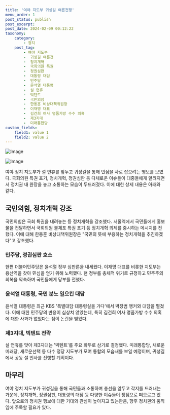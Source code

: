 ```yaml
---
title: '여야 지도부 귀성길 여론전쟁'
menu_order: 1
post_status: publish
post_excerpt: 
post_date: 2024-02-09 00:12:22
taxonomy:
    category:
        - 정치
    post_tag:
        - 여야 지도부
        -  귀성길 여론전
        -  정치개혁
        -  국회의원 특권
        -  정권심판
        -  대통령 대담
        -  민주당
        -  윤석열 대통령
        -  설 연휴
        -  빅텐트
        -  국민의힘
        -  한동훈 비상대책위원장
        -  이재명 대표
        -  김건희 여사 명품가방 수수 의혹
        -  제3지대
        -  미래통합당
custom_fields:
    field1: value 1
    field2: value 2
---
```


![Image](https://imgnews.pstatic.net/image/022/2024/02/08/20240208511368_20240208171403052.jpg?type=w647)

![Image](https://imgnews.pstatic.net/image/022/2024/02/08/20240208511395_20240208171403078.jpg?type=w647)

여야 정치 지도부가 설 연휴를 앞두고 귀성길을 통해 민심을 사로 잡으려는 행보를 보였다. 국회의원 특권 포기, 정치개혁, 정권심판 등 다채로운 이슈들이 대중들에게 알려지면서 정치권 내 완장을 놓고 소통하는 모습이 두드러졌다. 이에 대한 상세 내용은 아래와 같다.
## 국민의힘, 정치개혁 강조
국민의힘은 국회 특권을 내려놓는 등 정치개혁을 강조했다. 서울역에서 국민들에게 홍보물을 전달하면서 국회의원 불체포 특권 포기 등 정치개혁 의제를 중시하는 메시지를 전했다. 이에 대해 한동훈 비상대책위원장은 "국민의 뜻에 부응하는 정치개혁을 추진하겠다"고 강조했다.
### 민주당, 정권심판 호소
한편 더불어민주당은 윤석열 정부 심판론을 내세웠다. 이재명 대표를 비롯한 지도부는 용산역을 찾아 민심을 얻기 위해 노력했다. 현 정부를 총체적 위기로 규정하고 민주주의 회복을 약속하며 국민들에게 당부를 전했다. 
### 윤석열 대통령, 국민 분노 일으킨 대담
윤석열 대통령은 최근 KBS '특별대담 대통령실을 가다'에서 박장범 앵커와 대담을 펼쳤다. 이에 대한 민주당의 반응이 심상치 않았는데, 특히 김건희 여사 명품가방 수수 의혹에 대한 사과가 없었다는 점이 논란을 빚었다.
### 제3지대, 빅텐트 전략
설 연휴를 맞아 제3지대는 '빅텐트'를 주요 화두로 삼기로 결정했다. 미래통합당, 새로운미래당, 새로운선택 등 다수 정당 지도부가 모여 통합의 모습새를 보일 예정이며, 귀성길에서 공동 설 인사를 진행할 계획이다.
## 마무리
여야 정치 지도부가 귀성길을 통해 국민들과 소통하며 총선을 앞두고 각지를 드러내는 가운데, 정치개혁, 정권심판, 대통령의 대담 등 다양한 이슈들이 쟁점으로 떠오르고 있다. 앞으로의 정치권 행보에 대한 기대와 관심이 높아지고 있는만큼, 향후 정치권의 움직임에 주목할 필요가 있다.
